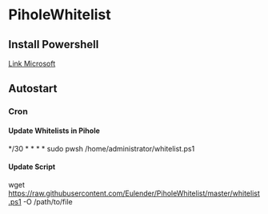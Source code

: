 # PiholeWhitelist

## Install Powershell
[Link Microsoft](https://docs.microsoft.com/en-us/powershell/scripting/install/installing-powershell-core-on-linux?view=powershell-7.1)

## Autostart

### Cron
#### Update Whitelists in Pihole   
*/30 * * * * sudo pwsh /home/administrator/whitelist.ps1
#### Update Script 
wget https://raw.githubusercontent.com/Eulender/PiholeWhitelist/master/whitelist.ps1 -O /path/to/file



